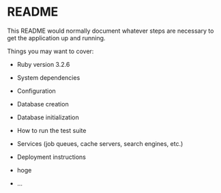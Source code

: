 # README

This README would normally document whatever steps are necessary to get the
application up and running.

Things you may want to cover:

- Ruby version 3.2.6

- System dependencies

- Configuration

- Database creation

- Database initialization

- How to run the test suite

- Services (job queues, cache servers, search engines, etc.)

- Deployment instructions

- hoge

- ...
